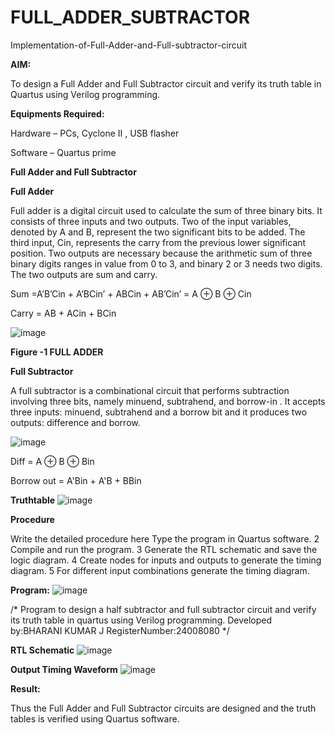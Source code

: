 # FULL_ADDER_SUBTRACTOR

Implementation-of-Full-Adder-and-Full-subtractor-circuit

**AIM:**

To design a Full Adder and Full Subtractor circuit and verify its truth table in Quartus using Verilog programming.

**Equipments Required:**

Hardware – PCs, Cyclone II , USB flasher

Software – Quartus prime

**Full Adder and Full Subtractor**

**Full Adder**

Full adder is a digital circuit used to calculate the sum of three binary bits. It consists of three inputs and two outputs. Two of the input variables, denoted by A and B, represent the two significant bits to be added. The third input, Cin, represents the carry from the previous lower significant position. Two outputs are necessary because the arithmetic sum of three binary digits ranges in value from 0 to 3, and binary 2 or 3 needs two digits. The two outputs are sum and carry.

Sum =A’B’Cin + A’BCin’ + ABCin + AB’Cin’ = A ⊕ B ⊕ Cin 

Carry = AB + ACin + BCin

![image](https://github.com/naavaneetha/FULL_ADDER_SUBTRACTOR/assets/154305477/0f30ba51-5ffb-4198-845f-18e054f675e7)

**Figure -1 FULL ADDER**

**Full Subtractor**

A full subtractor is a combinational circuit that performs subtraction involving three bits, namely minuend, subtrahend, and borrow-in . It accepts three inputs: minuend, subtrahend and a borrow bit and it produces two outputs: difference and borrow.

![image](https://github.com/naavaneetha/FULL_ADDER_SUBTRACTOR/assets/154305477/02b24f51-ab51-4304-9ad6-7b81ffc1ead5)

Diff = A ⊕ B ⊕ Bin 

Borrow out = A'Bin + A'B + BBin

**Truthtable**
![image](https://github.com/user-attachments/assets/8259a535-f05d-4e3b-84cb-1a3b00405ff2)


**Procedure**


Write the detailed procedure here
Type the program in Quartus software. 2
Compile and run the program. 3 Generate the RTL schematic and save the logic
diagram. 4 Create nodes for inputs and outputs to generate the timing diagram. 5 For
different input combinations generate the timing diagram.

**Program:**
![image](https://github.com/user-attachments/assets/de644d8c-1f79-4fc3-a730-d5b038dd4f4c)


/* Program to design a half subtractor and full subtractor circuit and verify its truth table in quartus using Verilog programming. Developed by:BHARANI KUMAR J RegisterNumber:24008080
*/

**RTL Schematic**
![image](https://github.com/user-attachments/assets/1b44c40f-c95b-4fa7-9ef0-aeb08f4d6f9f)


**Output Timing Waveform**
![image](https://github.com/user-attachments/assets/6f6f2a5f-f866-4bd0-a651-504cd957304d)


**Result:**

Thus the Full Adder and Full Subtractor circuits are designed and the truth tables is verified using Quartus software.



